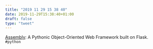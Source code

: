 ```yaml
---
title: "2019 11 29 15 38 40"
date: 2019-11-29T15:38:40+01:00
draft: false
type: "tweet"
---
```

[Assembly](https://mardix.github.io/assembly/): A Pythonic Object-Oriented Web Framework built on Flask. `#python`
